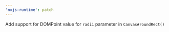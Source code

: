```yaml
---
'nxjs-runtime': patch
---
```


Add support for DOMPoint value for `radii` parameter in `Canvas#roundRect()`
